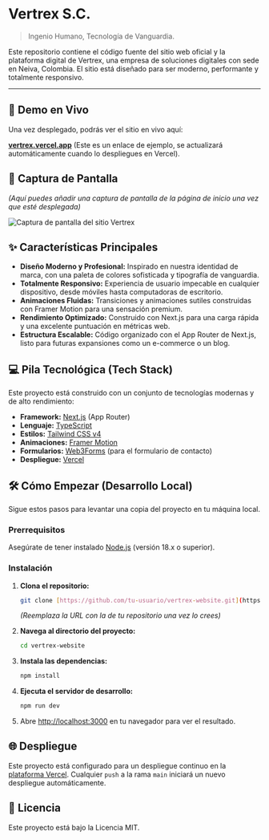 # Vertrex S.C.

> Ingenio Humano, Tecnología de Vanguardia.

Este repositorio contiene el código fuente del sitio web oficial y la plataforma digital de Vertrex, una empresa de soluciones digitales con sede en Neiva, Colombia. El sitio está diseñado para ser moderno, performante y totalmente responsivo.

---

## 🚀 Demo en Vivo

Una vez desplegado, podrás ver el sitio en vivo aquí:

**[vertrex.vercel.app](https://vertrex.vercel.app)** (Este es un enlace de ejemplo, se actualizará automáticamente cuando lo despliegues en Vercel).

## 📸 Captura de Pantalla

*(Aquí puedes añadir una captura de pantalla de la página de inicio una vez que esté desplegada)*

![Captura de pantalla del sitio Vertrex](https://via.placeholder.com/800x450.png?text=Homepage+de+Vertrex)

## ✨ Características Principales

- **Diseño Moderno y Profesional:** Inspirado en nuestra identidad de marca, con una paleta de colores sofisticada y tipografía de vanguardia.
- **Totalmente Responsivo:** Experiencia de usuario impecable en cualquier dispositivo, desde móviles hasta computadoras de escritorio.
- **Animaciones Fluidas:** Transiciones y animaciones sutiles construidas con Framer Motion para una sensación premium.
- **Rendimiento Optimizado:** Construido con Next.js para una carga rápida y una excelente puntuación en métricas web.
- **Estructura Escalable:** Código organizado con el App Router de Next.js, listo para futuras expansiones como un e-commerce o un blog.

## 💻 Pila Tecnológica (Tech Stack)

Este proyecto está construido con un conjunto de tecnologías modernas y de alto rendimiento:

- **Framework:** [Next.js](https://nextjs.org/) (App Router)
- **Lenguaje:** [TypeScript](https://www.typescriptlang.org/)
- **Estilos:** [Tailwind CSS v4](https://tailwindcss.com/)
- **Animaciones:** [Framer Motion](https://www.framer.com/motion/)
- **Formularios:** [Web3Forms](https://web3forms.com/) (para el formulario de contacto)
- **Despliegue:** [Vercel](https://vercel.com/)

## 🛠️ Cómo Empezar (Desarrollo Local)

Sigue estos pasos para levantar una copia del proyecto en tu máquina local.

### Prerrequisitos

Asegúrate de tener instalado [Node.js](https://nodejs.org/) (versión 18.x o superior).

### Instalación

1.  **Clona el repositorio:**
    ```bash
    git clone [https://github.com/tu-usuario/vertrex-website.git](https://github.com/tu-usuario/vertrex-website.git)
    ```
    *(Reemplaza la URL con la de tu repositorio una vez lo crees)*

2.  **Navega al directorio del proyecto:**
    ```bash
    cd vertrex-website
    ```

3.  **Instala las dependencias:**
    ```bash
    npm install
    ```

4.  **Ejecuta el servidor de desarrollo:**
    ```bash
    npm run dev
    ```

5.  Abre [http://localhost:3000](http://localhost:3000) en tu navegador para ver el resultado.

## 🌐 Despliegue

Este proyecto está configurado para un despliegue continuo en la [plataforma Vercel](https://vercel.com/). Cualquier `push` a la rama `main` iniciará un nuevo despliegue automáticamente.

## 📄 Licencia

Este proyecto está bajo la Licencia MIT.